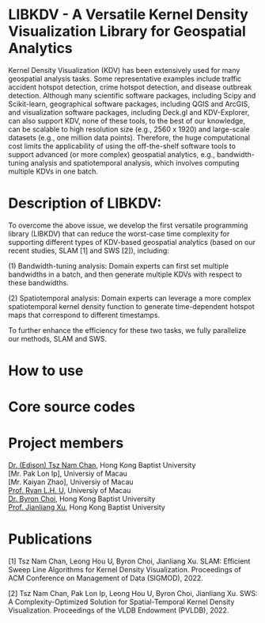 # LIBKDV - A Versatile Kernel Density Visualization Library for Geospatial Analytics
Kernel Density Visualization (KDV) has been extensively used for many geospatial analysis tasks. Some representative examples include traffic accident hotspot detection, crime hotspot detection, and disease outbreak detection. Although many scientific software packages, including Scipy and Scikit-learn, geographical software packages, including QGIS and ArcGIS, and visualization software packages, including Deck.gl and KDV-Explorer, can also support KDV, none of these tools, to the best of our knowledge, can be scalable to high resolution size (e.g., 2560 x 1920) and large-scale datasets (e.g., one million data points). Therefore, the huge computational cost limits the applicability of using the off-the-shelf software tools to support advanced (or more complex) geospatial analytics, e.g., bandwidth-tuning analysis and spatiotemporal analysis, which involves computing multiple KDVs in one batch.

# Description of LIBKDV:
To overcome the above issue, we develop the first versatile programming library (LIBKDV) that can reduce the worst-case time complexity for supporting different types of KDV-based geospatial analytics (based on our recent studies, SLAM [1] and SWS [2]), including:

(1)	Bandwidth-tuning analysis: Domain experts can first set multiple bandwidths in a batch, and then generate multiple KDVs with respect to these bandwidths.

(2)	Spatiotemporal analysis: Domain experts can leverage a more complex spatiotemporal kernel density function to generate time-dependent hotspot maps that correspond to different timestamps.

To further enhance the efficiency for these two tasks, we fully parallelize our methods, SLAM and SWS.

<!-- <img width="849" alt="03e58de5950a5d503b73952e8a3bbd1" src="https://user-images.githubusercontent.com/96175669/146165826-eef5f116-3e37-4bec-91dc-899af61fed18.png">-->

# How to use

# Core source codes


# Project members
[Dr. (Edison) Tsz Nam Chan](https://www.comp.hkbu.edu.hk/~edisonchan/), Hong Kong Baptist University<br />
[Mr. Pak Lon Ip], Universiy of Macau<br />
[Mr. Kaiyan Zhao], Universiy of Macau<br />
[Prof. Ryan L.H. U](https://www.fst.um.edu.mo/personal/ryanlhu/), Universiy of Macau<br />
[Dr. Byron Choi](https://www.comp.hkbu.edu.hk/~bchoi/), Hong Kong Baptist University<br />
[Prof. Jianliang Xu](https://www.comp.hkbu.edu.hk/~xujl/), Hong Kong Baptist University<br />

# Publications
[1] Tsz Nam Chan, Leong Hou U, Byron Choi, Jianliang Xu. SLAM: Efficient Sweep Line Algorithms for Kernel Density Visualization. Proceedings of ACM Conference on Management of Data (SIGMOD), 2022.

[2] Tsz Nam Chan, Pak Lon Ip, Leong Hou U, Byron Choi, Jianliang Xu. SWS: A Complexity-Optimized Solution for Spatial-Temporal Kernel Density Visualization. Proceedings of the VLDB Endowment (PVLDB), 2022.
